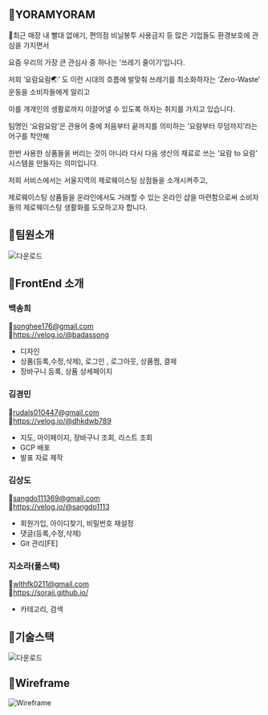 
## 🌱YORAMYORAM

📌최근 매장 내 빨대 없애기, 편의점 비닐봉투 사용금지 등 많은 기업들도 환경보호에 관심을 가지면서

요즘 우리의 가장 큰 관심사 중 하나는 ‘쓰레기 줄이기’입니다.

저희 ‘요람요람🌏’ 도 이런 시대의 흐름에 발맞춰 쓰레기를 최소화하자는 ‘Zero-Waste’ 운동을 소비자들에게 알리고

이를 개개인의 생활로까지 이끌어낼 수 있도록 하자는 취지를 가지고 있습니다.

팀명인 ‘요람요람’은 관용어 중에 처음부터 끝까지를 의미하는 ‘요람부터 무덤까지’라는 어구를 착안해

한번 사용한 상품들을 버리는 것이 아니라 다시 다음 생산의 재료로 쓰는 ‘요람 to 요람’ 시스템을 만들자는 의미입니다.

저희 서비스에서는 서울지역의 제로웨이스팅 상점들을 소개시켜주고,

제로웨이스팅 상품들을 온라인에서도 거래할 수 있는 온라인 샵을 마련함으로써 소비자들의 제로웨이스팅 생활화를 도모하고자 합니다.

## 🌱팀원소개
![다운로드](https://user-images.githubusercontent.com/114714566/212860285-5c187191-7d6e-4fc9-949d-67ca06c04f78.png)

## 🌱FrontEnd 소개

### 백송희
📧songhee176@gmail.com<br/>
📝https://velog.io/@badassong
- 디자인
- 상품(등록,수정,삭제), 로그인 , 로그아웃, 상품찜, 결제
- 장바구니 등록, 상품 상세페이지

### 김경민
📧rudals010447@gmail.com<br/>
📝https://velog.io/@dhkdwb789
- 지도, 마이페이지, 장바구니 조회, 리스트 조회
- GCP 배포
- 발표 자료 제작

### 김상도
📧sangdo111369@gmail.com<br/>
📝https://velog.io/@sangdo1113
- 회원가입, 아이디찾기, 비밀번호 재설정
- 댓글(등록,수정,삭제)
- Git 관리[FE]

### 지소라(풀스택)
📧wlthfk0211@gmail.com<br/>
📝https://soraji.github.io/
- 카테고리, 검색

## 🌱기술스택
![다운로드](https://user-images.githubusercontent.com/114714566/212859981-99d21754-286b-4e15-8fcf-0110058da6f5.png)

## 🌱Wireframe

![Wireframe](https://www.notion.so/image/https%3A%2F%2Fs3-us-west-2.amazonaws.com%2Fsecure.notion-static.com%2F6233fed1-3dc7-4732-8ff3-e4ea8d8c6a1a%2FUntitled.jpg?id=54ff0d7b-5bce-45a2-b085-a92c034e10c9&table=block&spaceId=9c9b02bc-6cb6-4924-bf38-dad25e0fe77b&width=2000&userId=bedbd936-0df0-4470-a390-1e12397596f3&cache=v2)




